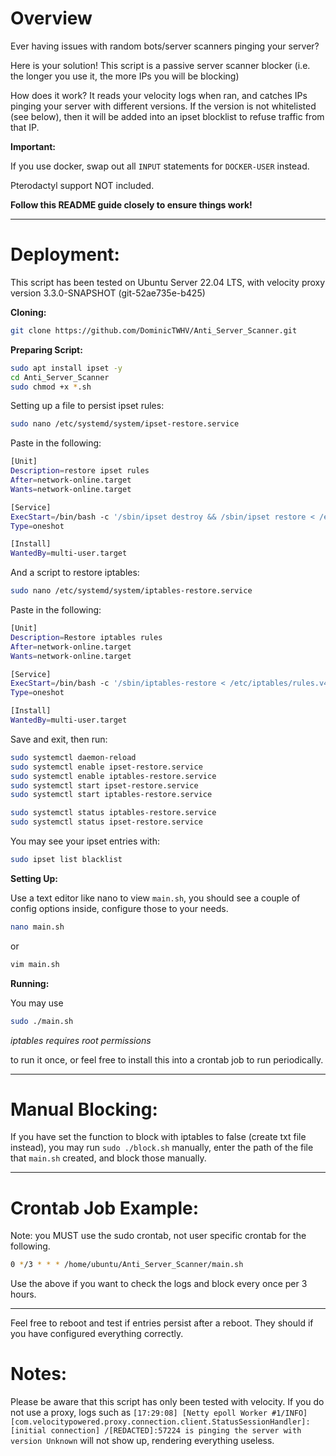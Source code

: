 # Overview

Ever having issues with random bots/server scanners pinging your server?

Here is your solution! This script is a passive server scanner blocker (i.e. the longer you use it, the more IPs you will be blocking)

How does it work? It reads your velocity logs when ran, and catches IPs pinging your server with different versions. If the version is not whitelisted (see below), then it will be added into an ipset blocklist to refuse traffic from that IP.

**Important:**

If you use docker, swap out all `INPUT` statements for `DOCKER-USER` instead.

Pterodactyl support NOT included.


**Follow this README guide closely to ensure things work!**

------------------------------------------------------

# Deployment:

This script has been tested on Ubuntu Server 22.04 LTS, with velocity proxy version 3.3.0-SNAPSHOT (git-52ae735e-b425)


**Cloning:**

```bash
git clone https://github.com/DominicTWHV/Anti_Server_Scanner.git
```

**Preparing Script:**

```bash
sudo apt install ipset -y
cd Anti_Server_Scanner
sudo chmod +x *.sh
```

Setting up a file to persist ipset rules:

```bash
sudo nano /etc/systemd/system/ipset-restore.service
```

Paste in the following:

```bash
[Unit]
Description=restore ipset rules
After=network-online.target
Wants=network-online.target

[Service]
ExecStart=/bin/bash -c '/sbin/ipset destroy && /sbin/ipset restore < /etc/ipset.rules'
Type=oneshot

[Install]
WantedBy=multi-user.target
```

And a script to restore iptables:

```bash
sudo nano /etc/systemd/system/iptables-restore.service
```

Paste in the following:

```bash
[Unit]
Description=Restore iptables rules
After=network-online.target
Wants=network-online.target

[Service]
ExecStart=/bin/bash -c '/sbin/iptables-restore < /etc/iptables/rules.v4'
Type=oneshot

[Install]
WantedBy=multi-user.target
```

Save and exit, then run:

```bash
sudo systemctl daemon-reload
sudo systemctl enable ipset-restore.service
sudo systemctl enable iptables-restore.service
sudo systemctl start ipset-restore.service
sudo systemctl start iptables-restore.service

sudo systemctl status iptables-restore.service
sudo systemctl status ipset-restore.service
```

You may see your ipset entries with:

```bash
sudo ipset list blacklist
```

**Setting Up:**

Use a text editor like nano to view `main.sh`, you should see a couple of config options inside, configure those to your needs.

```bash
nano main.sh
```

or 

```bash
vim main.sh
```

**Running:**

You may use

```bash
sudo ./main.sh
```

_iptables requires root permissions_

to run it once, or feel free to install this into a crontab job to run periodically.


------------------------------------------------------


# Manual Blocking:

If you have set the function to block with iptables to false (create txt file instead), you may run `sudo ./block.sh` manually, enter the path of the file that `main.sh` created, and block those manually.


------------------------------------------------------


# Crontab Job Example:


Note: you MUST use the sudo crontab, not user specific crontab for the following.

```bash
0 */3 * * * /home/ubuntu/Anti_Server_Scanner/main.sh
```
Use the above if you want to check the logs and block every once per 3 hours.

------------------------------------------------------

Feel free to reboot and test if entries persist after a reboot. They should if you have configured everything correctly.

# Notes:

Please be aware that this script has only been tested with velocity. If you do not use a proxy, logs such as `[17:29:08] [Netty epoll Worker #1/INFO] [com.velocitypowered.proxy.connection.client.StatusSessionHandler]: [initial connection] /[REDACTED]:57224 is pinging the server with version Unknown` will not show up, rendering everything useless.
